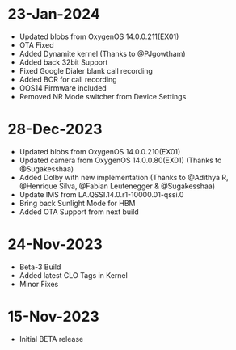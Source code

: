 # 23-Jan-2024

- Updated blobs from OxygenOS 14.0.0.211(EX01)
- OTA Fixed
- Added Dynamite kernel (Thanks to @PJgowtham)
- Added back 32bit Support
- Fixed Google Dialer blank call recording
- Added BCR for call recording
- OOS14 Firmware included
- Removed NR Mode switcher from Device Settings

# 28-Dec-2023

- Updated blobs from OxygenOS 14.0.0.210(EX01)
- Updated camera from OxygenOS 14.0.0.80(EX01) (Thanks to @Sugakesshaa)
- Added Dolby with new implementation (Thanks to @Adithya R, @Henrique Silva, @Fabian Leutenegger & @Sugakesshaa)
- Update IMS from LA.QSSI.14.0.r1-10000.01-qssi.0
- Bring back Sunlight Mode for HBM
- Added OTA Support from next build

# 24-Nov-2023

- Beta-3 Build
- Added latest CLO Tags in Kernel
- Minor Fixes

# 15-Nov-2023
- Initial BETA release
